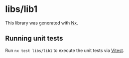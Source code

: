 # libs/lib1

This library was generated with [Nx](https://nx.dev).

## Running unit tests

Run `nx test libs/lib1` to execute the unit tests via [Vitest](https://vitest.dev/).
